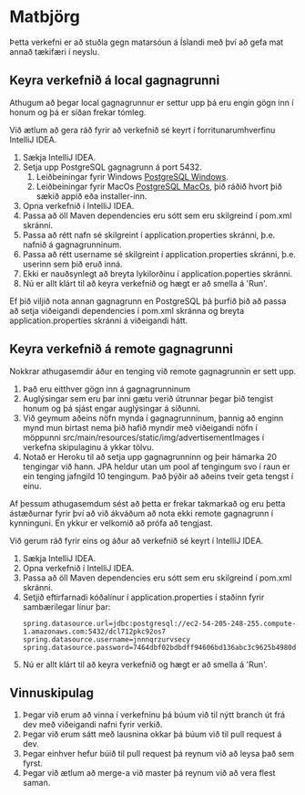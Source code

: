 # Matbjörg
Þetta verkefni er að stuðla gegn matarsóun á Íslandi með því að gefa mat annað tækifæri í neyslu.

## Keyra verkefnið á local gagnagrunni
Athugum að þegar local gagnagrunnur er settur upp þá eru engin gögn inn í honum og þá er síðan frekar tómleg.

Við ætlum að gera ráð fyrir að verkefnið sé keyrt í forritunarumhverfinu IntelliJ IDEA.
1. Sækja IntelliJ IDEA.
2. Setja upp PostgreSQL gagnagrunn á port 5432.
    1. Leiðbeiningar fyrir Windows [PostgreSQL Windows](https://www.postgresqltutorial.com/install-postgresql/).
    2. Leiðbeiningar fyrir MacOs [PostgreSQL MacOs](https://www.postgresql.org/download/macosx/), þið ráðið hvort þið 
    sækið appið eða installer-inn.
3. Opna verkefnið í IntelliJ IDEA.
4. Passa að öll Maven dependencies eru sótt sem eru skilgreind í pom.xml skránni.
5. Passa að rétt nafn sé skilgreint í application.properties skránni, þ.e. nafnið á gagnagrunninum.
6. Passa að rétt username sé skilgreint í application.properties skránni, þ.e. userinn sem þið eruð inná.
7. Ekki er nauðsynlegt að breyta lykilorðinu í application.poperties skránni.
8. Nú er allt klárt til að keyra verkefnið og hægt er að smella á 'Run'.

Ef þið viljið nota annan gagnagrunn en PostgreSQL þá þurfið þið að passa að setja viðeigandi dependencies í pom.xml
skránna og breyta application.properties skránni á viðeigandi hátt.

## Keyra verkefnið á remote gagnagrunni
Nokkrar athugasemdir áður en tenging við remote gagnagrunnin er sett upp.
1. Það eru eitthver gögn inn á gagnagrunninum
2. Auglýsingar sem eru þar inni gætu verið útrunnar þegar þið tengist honum og þá sjást engar auglýsingar á síðunni.
3. Við geymum aðeins nöfn mynda í gagnagrunninum, þannig að enginn mynd mun birtast nema þið hafið myndir með viðeigandi
nöfn í möppunni src/main/resources/static/img/advertisementImages í verkefna skipulaginu á ykkar tölvu.
4. Notað er Heroku til að setja upp gagnagrunninn og þeir hámarka 20 tengingar við hann. JPA heldur utan um pool af 
tengingum svo í raun er ein tenging jafngild 10 tengingum. Það þýðir að aðeins tveir geta tengst í einu.

Af þessum athugasemdum sést að þetta er frekar takmarkað og eru þetta ástæðurnar fyrir því að við ákváðum að nota ekki
remote gagnagrunn í kynninguni. En ykkur er velkomið að prófa að tengjast.

Við gerum ráð fyrir eins og áður að verkefnið sé keyrt í IntelliJ IDEA.
1. Sækja IntelliJ IDEA.
2. Opna verkefnið í IntelliJ IDEA.
3. Passa að öll Maven dependencies eru sótt sem eru skilgreind í pom.xml skránni.
4. Setjið eftirfarnadi kóðalínur í application.properties í staðinn fyrir sambærilegar línur þar:
    ```
    spring.datasource.url=jdbc:postgresql://ec2-54-205-248-255.compute-1.amazonaws.com:5432/dcl712pkc92os7
    spring.datasource.username=jnnnqrzurvsecy
    spring.datasource.password=7464dbf02bdbdff94606bd136abc3c9625b4980d180343aeba1aaf815218cfb6
    ```
5. Nú er allt klárt til að keyra verkefnið og hægt er að smella á 'Run'.

## Vinnuskipulag
1. Þegar við erum að vinna í verkefninu þá búum við til nýtt branch út frá dev með viðeigandi nafni fyrir verkið.
2. Þegar við erum sátt með lausnina okkar þá búum við til pull request á dev.
3. Þegar einhver hefur búið til pull request þá reynum við að leysa það sem fyrst.
4. Þegar við ætlum að merge-a við master þá reynum við að vera flest saman.
